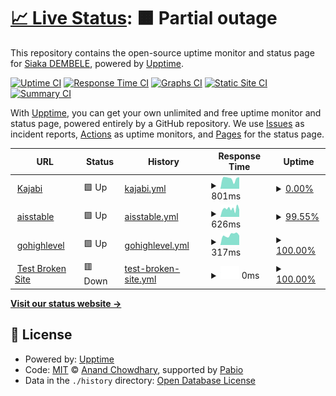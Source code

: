 # [📈 Live Status](https://demo.upptime.js.org): <!--live status--> **🟧 Partial outage**

This repository contains the open-source uptime monitor and status page for [Siaka DEMBELE](https://demo.upptime.js.org), powered by [Upptime](https://github.com/upptime/upptime).

[![Uptime CI](https://github.com/dev-sidem/status-pages/workflows/Uptime%20CI/badge.svg)](https://github.com/dev-sidem/status-pages/actions?query=workflow%3A%22Uptime+CI%22)
[![Response Time CI](https://github.com/dev-sidem/status-pages/workflows/Response%20Time%20CI/badge.svg)](https://github.com/dev-sidem/status-pages/actions?query=workflow%3A%22Response+Time+CI%22)
[![Graphs CI](https://github.com/dev-sidem/status-pages/workflows/Graphs%20CI/badge.svg)](https://github.com/dev-sidem/status-pages/actions?query=workflow%3A%22Graphs+CI%22)
[![Static Site CI](https://github.com/dev-sidem/status-pages/workflows/Static%20Site%20CI/badge.svg)](https://github.com/dev-sidem/status-pages/actions?query=workflow%3A%22Static+Site+CI%22)
[![Summary CI](https://github.com/dev-sidem/status-pages/workflows/Summary%20CI/badge.svg)](https://github.com/dev-sidem/status-pages/actions?query=workflow%3A%22Summary+CI%22)

With [Upptime](https://upptime.js.org), you can get your own unlimited and free uptime monitor and status page, powered entirely by a GitHub repository. We use [Issues](https://github.com/dev-sidem/status-pages/issues) as incident reports, [Actions](https://github.com/dev-sidem/status-pages/actions) as uptime monitors, and [Pages](https://demo.upptime.js.org) for the status page.

<!--start: status pages-->
<!-- This summary is generated by Upptime (https://github.com/upptime/upptime) -->
<!-- Do not edit this manually, your changes will be overwritten -->
<!-- prettier-ignore -->
| URL | Status | History | Response Time | Uptime |
| --- | ------ | ------- | ------------- | ------ |
| <img alt="" src="https://icons.duckduckgo.com/ip3/myinnercircle.yannicktchoum.com.ico" height="13"> [Kajabi](https://myinnercircle.yannicktchoum.com/) | 🟩 Up | [kajabi.yml](https://github.com/dev-sidem/status-pages/commits/HEAD/history/kajabi.yml) | <details><summary><img alt="Response time graph" src="./graphs/kajabi/response-time-week.png" height="20"> 801ms</summary><br><a href="https://demo.upptime.js.org/history/kajabi"><img alt="Response time 909" src="https://img.shields.io/endpoint?url=https%3A%2F%2Fraw.githubusercontent.com%2Fdev-sidem%2Fstatus-pages%2FHEAD%2Fapi%2Fkajabi%2Fresponse-time.json"></a><br><a href="https://demo.upptime.js.org/history/kajabi"><img alt="24-hour response time 912" src="https://img.shields.io/endpoint?url=https%3A%2F%2Fraw.githubusercontent.com%2Fdev-sidem%2Fstatus-pages%2FHEAD%2Fapi%2Fkajabi%2Fresponse-time-day.json"></a><br><a href="https://demo.upptime.js.org/history/kajabi"><img alt="7-day response time 801" src="https://img.shields.io/endpoint?url=https%3A%2F%2Fraw.githubusercontent.com%2Fdev-sidem%2Fstatus-pages%2FHEAD%2Fapi%2Fkajabi%2Fresponse-time-week.json"></a><br><a href="https://demo.upptime.js.org/history/kajabi"><img alt="30-day response time 718" src="https://img.shields.io/endpoint?url=https%3A%2F%2Fraw.githubusercontent.com%2Fdev-sidem%2Fstatus-pages%2FHEAD%2Fapi%2Fkajabi%2Fresponse-time-month.json"></a><br><a href="https://demo.upptime.js.org/history/kajabi"><img alt="1-year response time 909" src="https://img.shields.io/endpoint?url=https%3A%2F%2Fraw.githubusercontent.com%2Fdev-sidem%2Fstatus-pages%2FHEAD%2Fapi%2Fkajabi%2Fresponse-time-year.json"></a></details> | <details><summary><a href="https://demo.upptime.js.org/history/kajabi">0.00%</a></summary><a href="https://demo.upptime.js.org/history/kajabi"><img alt="All-time uptime 24.07%" src="https://img.shields.io/endpoint?url=https%3A%2F%2Fraw.githubusercontent.com%2Fdev-sidem%2Fstatus-pages%2FHEAD%2Fapi%2Fkajabi%2Fuptime.json"></a><br><a href="https://demo.upptime.js.org/history/kajabi"><img alt="24-hour uptime 0.00%" src="https://img.shields.io/endpoint?url=https%3A%2F%2Fraw.githubusercontent.com%2Fdev-sidem%2Fstatus-pages%2FHEAD%2Fapi%2Fkajabi%2Fuptime-day.json"></a><br><a href="https://demo.upptime.js.org/history/kajabi"><img alt="7-day uptime 0.00%" src="https://img.shields.io/endpoint?url=https%3A%2F%2Fraw.githubusercontent.com%2Fdev-sidem%2Fstatus-pages%2FHEAD%2Fapi%2Fkajabi%2Fuptime-week.json"></a><br><a href="https://demo.upptime.js.org/history/kajabi"><img alt="30-day uptime 0.00%" src="https://img.shields.io/endpoint?url=https%3A%2F%2Fraw.githubusercontent.com%2Fdev-sidem%2Fstatus-pages%2FHEAD%2Fapi%2Fkajabi%2Fuptime-month.json"></a><br><a href="https://demo.upptime.js.org/history/kajabi"><img alt="1-year uptime 24.07%" src="https://img.shields.io/endpoint?url=https%3A%2F%2Fraw.githubusercontent.com%2Fdev-sidem%2Fstatus-pages%2FHEAD%2Fapi%2Fkajabi%2Fuptime-year.json"></a></details>
| <img alt="" src="https://icons.duckduckgo.com/ip3/mka.thetchoum.com.ico" height="13"> [aisstable](https://mka.thetchoum.com/) | 🟩 Up | [aisstable.yml](https://github.com/dev-sidem/status-pages/commits/HEAD/history/aisstable.yml) | <details><summary><img alt="Response time graph" src="./graphs/aisstable/response-time-week.png" height="20"> 626ms</summary><br><a href="https://demo.upptime.js.org/history/aisstable"><img alt="Response time 673" src="https://img.shields.io/endpoint?url=https%3A%2F%2Fraw.githubusercontent.com%2Fdev-sidem%2Fstatus-pages%2FHEAD%2Fapi%2Faisstable%2Fresponse-time.json"></a><br><a href="https://demo.upptime.js.org/history/aisstable"><img alt="24-hour response time 556" src="https://img.shields.io/endpoint?url=https%3A%2F%2Fraw.githubusercontent.com%2Fdev-sidem%2Fstatus-pages%2FHEAD%2Fapi%2Faisstable%2Fresponse-time-day.json"></a><br><a href="https://demo.upptime.js.org/history/aisstable"><img alt="7-day response time 626" src="https://img.shields.io/endpoint?url=https%3A%2F%2Fraw.githubusercontent.com%2Fdev-sidem%2Fstatus-pages%2FHEAD%2Fapi%2Faisstable%2Fresponse-time-week.json"></a><br><a href="https://demo.upptime.js.org/history/aisstable"><img alt="30-day response time 652" src="https://img.shields.io/endpoint?url=https%3A%2F%2Fraw.githubusercontent.com%2Fdev-sidem%2Fstatus-pages%2FHEAD%2Fapi%2Faisstable%2Fresponse-time-month.json"></a><br><a href="https://demo.upptime.js.org/history/aisstable"><img alt="1-year response time 673" src="https://img.shields.io/endpoint?url=https%3A%2F%2Fraw.githubusercontent.com%2Fdev-sidem%2Fstatus-pages%2FHEAD%2Fapi%2Faisstable%2Fresponse-time-year.json"></a></details> | <details><summary><a href="https://demo.upptime.js.org/history/aisstable">99.55%</a></summary><a href="https://demo.upptime.js.org/history/aisstable"><img alt="All-time uptime 99.73%" src="https://img.shields.io/endpoint?url=https%3A%2F%2Fraw.githubusercontent.com%2Fdev-sidem%2Fstatus-pages%2FHEAD%2Fapi%2Faisstable%2Fuptime.json"></a><br><a href="https://demo.upptime.js.org/history/aisstable"><img alt="24-hour uptime 100.00%" src="https://img.shields.io/endpoint?url=https%3A%2F%2Fraw.githubusercontent.com%2Fdev-sidem%2Fstatus-pages%2FHEAD%2Fapi%2Faisstable%2Fuptime-day.json"></a><br><a href="https://demo.upptime.js.org/history/aisstable"><img alt="7-day uptime 99.55%" src="https://img.shields.io/endpoint?url=https%3A%2F%2Fraw.githubusercontent.com%2Fdev-sidem%2Fstatus-pages%2FHEAD%2Fapi%2Faisstable%2Fuptime-week.json"></a><br><a href="https://demo.upptime.js.org/history/aisstable"><img alt="30-day uptime 99.67%" src="https://img.shields.io/endpoint?url=https%3A%2F%2Fraw.githubusercontent.com%2Fdev-sidem%2Fstatus-pages%2FHEAD%2Fapi%2Faisstable%2Fuptime-month.json"></a><br><a href="https://demo.upptime.js.org/history/aisstable"><img alt="1-year uptime 99.73%" src="https://img.shields.io/endpoint?url=https%3A%2F%2Fraw.githubusercontent.com%2Fdev-sidem%2Fstatus-pages%2FHEAD%2Fapi%2Faisstable%2Fuptime-year.json"></a></details>
| <img alt="" src="https://icons.duckduckgo.com/ip3/app.thetchoum.com.ico" height="13"> [gohighlevel](https://app.thetchoum.com/) | 🟩 Up | [gohighlevel.yml](https://github.com/dev-sidem/status-pages/commits/HEAD/history/gohighlevel.yml) | <details><summary><img alt="Response time graph" src="./graphs/gohighlevel/response-time-week.png" height="20"> 317ms</summary><br><a href="https://demo.upptime.js.org/history/gohighlevel"><img alt="Response time 445" src="https://img.shields.io/endpoint?url=https%3A%2F%2Fraw.githubusercontent.com%2Fdev-sidem%2Fstatus-pages%2FHEAD%2Fapi%2Fgohighlevel%2Fresponse-time.json"></a><br><a href="https://demo.upptime.js.org/history/gohighlevel"><img alt="24-hour response time 297" src="https://img.shields.io/endpoint?url=https%3A%2F%2Fraw.githubusercontent.com%2Fdev-sidem%2Fstatus-pages%2FHEAD%2Fapi%2Fgohighlevel%2Fresponse-time-day.json"></a><br><a href="https://demo.upptime.js.org/history/gohighlevel"><img alt="7-day response time 317" src="https://img.shields.io/endpoint?url=https%3A%2F%2Fraw.githubusercontent.com%2Fdev-sidem%2Fstatus-pages%2FHEAD%2Fapi%2Fgohighlevel%2Fresponse-time-week.json"></a><br><a href="https://demo.upptime.js.org/history/gohighlevel"><img alt="30-day response time 331" src="https://img.shields.io/endpoint?url=https%3A%2F%2Fraw.githubusercontent.com%2Fdev-sidem%2Fstatus-pages%2FHEAD%2Fapi%2Fgohighlevel%2Fresponse-time-month.json"></a><br><a href="https://demo.upptime.js.org/history/gohighlevel"><img alt="1-year response time 445" src="https://img.shields.io/endpoint?url=https%3A%2F%2Fraw.githubusercontent.com%2Fdev-sidem%2Fstatus-pages%2FHEAD%2Fapi%2Fgohighlevel%2Fresponse-time-year.json"></a></details> | <details><summary><a href="https://demo.upptime.js.org/history/gohighlevel">100.00%</a></summary><a href="https://demo.upptime.js.org/history/gohighlevel"><img alt="All-time uptime 99.97%" src="https://img.shields.io/endpoint?url=https%3A%2F%2Fraw.githubusercontent.com%2Fdev-sidem%2Fstatus-pages%2FHEAD%2Fapi%2Fgohighlevel%2Fuptime.json"></a><br><a href="https://demo.upptime.js.org/history/gohighlevel"><img alt="24-hour uptime 100.00%" src="https://img.shields.io/endpoint?url=https%3A%2F%2Fraw.githubusercontent.com%2Fdev-sidem%2Fstatus-pages%2FHEAD%2Fapi%2Fgohighlevel%2Fuptime-day.json"></a><br><a href="https://demo.upptime.js.org/history/gohighlevel"><img alt="7-day uptime 100.00%" src="https://img.shields.io/endpoint?url=https%3A%2F%2Fraw.githubusercontent.com%2Fdev-sidem%2Fstatus-pages%2FHEAD%2Fapi%2Fgohighlevel%2Fuptime-week.json"></a><br><a href="https://demo.upptime.js.org/history/gohighlevel"><img alt="30-day uptime 100.00%" src="https://img.shields.io/endpoint?url=https%3A%2F%2Fraw.githubusercontent.com%2Fdev-sidem%2Fstatus-pages%2FHEAD%2Fapi%2Fgohighlevel%2Fuptime-month.json"></a><br><a href="https://demo.upptime.js.org/history/gohighlevel"><img alt="1-year uptime 99.97%" src="https://img.shields.io/endpoint?url=https%3A%2F%2Fraw.githubusercontent.com%2Fdev-sidem%2Fstatus-pages%2FHEAD%2Fapi%2Fgohighlevel%2Fuptime-year.json"></a></details>
| <img alt="" src="https://icons.duckduckgo.com/ip3/thissitedoesnotexist.koj.co.ico" height="13"> [Test Broken Site](https://thissitedoesnotexist.koj.co) | 🟥 Down | [test-broken-site.yml](https://github.com/dev-sidem/status-pages/commits/HEAD/history/test-broken-site.yml) | <details><summary><img alt="Response time graph" src="./graphs/test-broken-site/response-time-week.png" height="20"> 0ms</summary><br><a href="https://demo.upptime.js.org/history/test-broken-site"><img alt="Response time 0" src="https://img.shields.io/endpoint?url=https%3A%2F%2Fraw.githubusercontent.com%2Fdev-sidem%2Fstatus-pages%2FHEAD%2Fapi%2Ftest-broken-site%2Fresponse-time.json"></a><br><a href="https://demo.upptime.js.org/history/test-broken-site"><img alt="24-hour response time 0" src="https://img.shields.io/endpoint?url=https%3A%2F%2Fraw.githubusercontent.com%2Fdev-sidem%2Fstatus-pages%2FHEAD%2Fapi%2Ftest-broken-site%2Fresponse-time-day.json"></a><br><a href="https://demo.upptime.js.org/history/test-broken-site"><img alt="7-day response time 0" src="https://img.shields.io/endpoint?url=https%3A%2F%2Fraw.githubusercontent.com%2Fdev-sidem%2Fstatus-pages%2FHEAD%2Fapi%2Ftest-broken-site%2Fresponse-time-week.json"></a><br><a href="https://demo.upptime.js.org/history/test-broken-site"><img alt="30-day response time 0" src="https://img.shields.io/endpoint?url=https%3A%2F%2Fraw.githubusercontent.com%2Fdev-sidem%2Fstatus-pages%2FHEAD%2Fapi%2Ftest-broken-site%2Fresponse-time-month.json"></a><br><a href="https://demo.upptime.js.org/history/test-broken-site"><img alt="1-year response time 0" src="https://img.shields.io/endpoint?url=https%3A%2F%2Fraw.githubusercontent.com%2Fdev-sidem%2Fstatus-pages%2FHEAD%2Fapi%2Ftest-broken-site%2Fresponse-time-year.json"></a></details> | <details><summary><a href="https://demo.upptime.js.org/history/test-broken-site">100.00%</a></summary><a href="https://demo.upptime.js.org/history/test-broken-site"><img alt="All-time uptime 100.00%" src="https://img.shields.io/endpoint?url=https%3A%2F%2Fraw.githubusercontent.com%2Fdev-sidem%2Fstatus-pages%2FHEAD%2Fapi%2Ftest-broken-site%2Fuptime.json"></a><br><a href="https://demo.upptime.js.org/history/test-broken-site"><img alt="24-hour uptime 100.00%" src="https://img.shields.io/endpoint?url=https%3A%2F%2Fraw.githubusercontent.com%2Fdev-sidem%2Fstatus-pages%2FHEAD%2Fapi%2Ftest-broken-site%2Fuptime-day.json"></a><br><a href="https://demo.upptime.js.org/history/test-broken-site"><img alt="7-day uptime 100.00%" src="https://img.shields.io/endpoint?url=https%3A%2F%2Fraw.githubusercontent.com%2Fdev-sidem%2Fstatus-pages%2FHEAD%2Fapi%2Ftest-broken-site%2Fuptime-week.json"></a><br><a href="https://demo.upptime.js.org/history/test-broken-site"><img alt="30-day uptime 100.00%" src="https://img.shields.io/endpoint?url=https%3A%2F%2Fraw.githubusercontent.com%2Fdev-sidem%2Fstatus-pages%2FHEAD%2Fapi%2Ftest-broken-site%2Fuptime-month.json"></a><br><a href="https://demo.upptime.js.org/history/test-broken-site"><img alt="1-year uptime 100.00%" src="https://img.shields.io/endpoint?url=https%3A%2F%2Fraw.githubusercontent.com%2Fdev-sidem%2Fstatus-pages%2FHEAD%2Fapi%2Ftest-broken-site%2Fuptime-year.json"></a></details>

<!--end: status pages-->

[**Visit our status website →**](https://demo.upptime.js.org)

## 📄 License

- Powered by: [Upptime](https://github.com/upptime/upptime)
- Code: [MIT](./LICENSE) © [Anand Chowdhary](https://anandchowdhary.com), supported by [Pabio](https://pabio.com)
- Data in the `./history` directory: [Open Database License](https://opendatacommons.org/licenses/odbl/1-0/)
